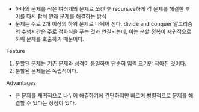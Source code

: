 - 하나의 문제를 작은 여러개의 문제로 쪼갠 후 recursive하게 각 문제를 해결한 후 이를 다시 합쳐 원래 문제를 해결하는 방식
- 문제는 주로 2개 이상의 하위 문제로 나뉘어 진다. divide and conquer 알고리즘의 수행시간은 주로 점화식을 푸는 것과 연결되는데, 이는 분할 정복이 재귀적으로 하위 문제를 호출하기 때문이다.

Feature
1. 분할된 문제는 기존 문제와 성격이 동일하며 단순히 입력 크기만 작아진 것이다. 
2. 분할된 문제들은 독립적이다.

Advantages
- 큰 문제를 재귀적으로 나누어 해결하기에 간단하지만 빠르며 병렬적으로 문제를 해결할 수 있다는 장점이 있다. 